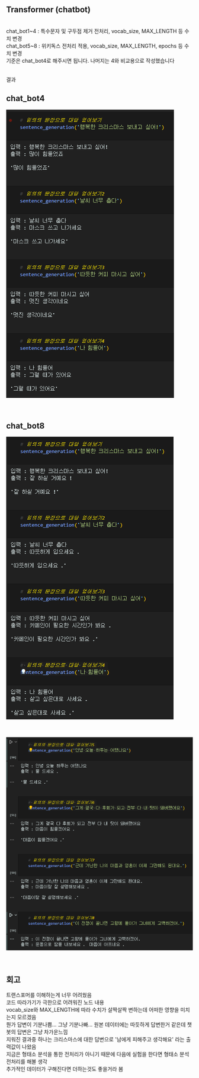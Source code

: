 ## Transformer (chatbot)
<br/>
chat_bot1~4 : 특수문자 및 구두점 제거 전처리, vocab_size, MAX_LENGTH 등 수치 변경<br/>
chat_bot5~8 : 위키독스 전처리 적용, vocab_size, MAX_LENGTH, epochs 등 수치 변경<br/>
기준은 chat_bot4로 해주시면 됩니다. 나머지는 4와 비교용으로 작성했습니다<br/>
<br/>

결과<br/>
## chat_bot4<br/>
![image1](./chat_bot_output.png)

<br/>

## chat_bot8<br/>
![image1](./chat_bot_output2.png)

<br/>

![image1](./chat_bot_output3.png)

<br/>

## 회고
트랜스포머를 이해하는게 너무 어려웠음<br/>
코드 따라가기가 극한으로 어려워진 노드 내용<br/>
vocab_size와 MAX_LENGTH에 따라 수치가 살짝살짝 변하는데 어떠한 영향을 미치는지 모르겠음<br/>
뭔가 답변이 기분나쁨... 그냥 기분나빠... 원본 데이터에는 따듯하게 답변한거 같은데 챗봇의 답변은 그냥 차가운느낌<br/>
지워진 결과중 하나는 크리스마스에 대한 답변으로 '남에게 피해주고 생각해요' 라는 출력값이 나왔음<br/>
지금은 형태소 분석을 통한 전처리가 아니기 때문에 다음에 실험을 한다면 형태소 분석 전처리를 해볼 생각<br/>
추가적인 데이터가 구해진다면 더하는것도 좋을거라 봄<br/>
